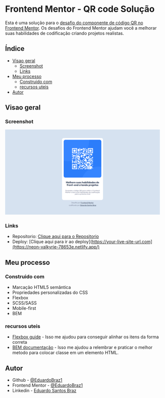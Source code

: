 # Frontend Mentor - QR code Solução

Esta é uma solução para o [desafio do componente de código QR no Frontend Mentor](https://www.frontendmentor.io/challenges/qr-code-component-iux_sIO_H). Os desafios do Frontend Mentor ajudam você a melhorar suas habilidades de codificação criando projetos realistas.

## Índice

- [Visao geral](#visao-Geral)
  - [Screenshot](#screenshot)
  - [Links](#links)
- [Meu processo](#meu-processo)
  - [Construido com](#Construido-com)
  - [recursos uteis](#recursos-uteis)
- [Autor](#autor)

## Visao geral

### Screenshot

![](./images/print.PNG)

### Links

- Repositorio: [Clique aqui para o Repositorio](https://github.com/EduardoBraz1/QR-code)
- Deploy: [Clique aqui para ir ao deploy](https://your-live-site-url.com](https://neon-valkyrie-78653e.netlify.app/)

## Meu processo

### Construido com

- Marcação HTML5 semântica
- Propriedades personalizadas do CSS
- Flexbox
- SCSS/SASS
- Mobile-first
- BEM

### recursos uteis

- [Flexbox guide](https://css-tricks.com/wp-content/uploads/2022/02/css-flexbox-poster.png) - Isso me ajudou para conseguir alinhar os itens da forma correta
- [BEM documentação](https://getbem.com/introduction/) - Isso me ajudou a relembrar e praticar o melhor metodo para colocar classe em um elemento HTML.

## Autor

- Github - [@EduardoBraz1](https://github.com/EduardoBraz1)
- Frontend Mentor - [@EduardoBraz1](https://www.frontendmentor.io/profile/EduardoBraz1)
- Linkedin - [Eduardo Santos Braz](https://www.linkedin.com/in/eduardo-s-8b0210161/)
